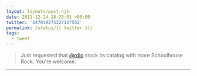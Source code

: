 ```yaml
---
layout: layouts/post.njk
date: 2011-12-14 18:25:01 +00:00
twitter: '147019275327127552'
permalink: /status/{{ twitter }}/
tags: 
  - tweet
---
```


> Just requested that [@rdio](https://twitter.com/rdio) stock its catalog with more Schoolhouse Rock. You're welcome.

---
